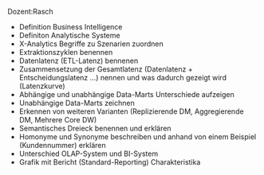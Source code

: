 Dozent:Rasch

- Definition Business Intelligence
- Definiton Analytische Systeme
- X-Analytics Begriffe zu Szenarien zuordnen
- Extraktionszyklen benennen
- Datenlatenz (ETL-Latenz) bennenen
- Zusammensetzung der Gesamtlatenz (Datenlatenz + Entscheidungslatenz ...) nennen und was dadurch gezeigt wird (Latenzkurve)
- Abhängige und unabhängige Data-Marts Unterschiede aufzeigen
- Unabhängige Data-Marts zeichnen
- Erkennen von weiteren Varianten (Replizierende DM, Aggregierende DM, Mehrere Core DW)
- Semantisches Dreieck benennen und erklären
- Homonyme und Synonyme beschreiben und anhand von einem Beispiel (Kundennummer) erklären
- Unterschied OLAP-System und BI-System
- Grafik mit Bericht (Standard-Reporting) Charakteristika